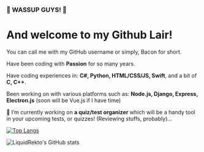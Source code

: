 ### 🥓 WASSUP GUYS! 🥓
# And welcome to my Github Lair!

You can call me with my GitHub username or simply, Bacon for short.

Have been coding with **Passion** for so many years.

Have coding experiences in: **C#, Python, HTML/CSS/JS, Swift**, and a bit of **C, C++**.

Been working on with various platforms such as: **Node.js, Django, Express, Electron.js** (soon will be Vue.js if I have time)

🔭 I’m currently working on **a quiz/test organizer** which will be a handy tool in your upcoming tests, or quizzes! (Reviewing stuffs, probably)... 

[![Top Langs](https://github-readme-stats.vercel.app/api/top-langs/?username=LiquidRekto&langs_count=5)](https://github.com/anuraghazra/github-readme-stats)

![LiquidRekto's GitHub stats](https://github-readme-stats.vercel.app/api?username=LiquidRekto&show_icons=true&theme=radical)

<!--
**LiquidRekto/LiquidRekto** is a ✨ _special_ ✨ repository because its `README.md` (this file) appears on your GitHub profile.

Here are some ideas to get you started:

- 🔭 I’m currently working on ...
- 🌱 I’m currently learning ...
- 👯 I’m looking to collaborate on ...
- 🤔 I’m looking for help with ...
- 💬 Ask me about ...
- 📫 How to reach me: ...
- 😄 Pronouns: ...
- ⚡ Fun fact: ...
-->
